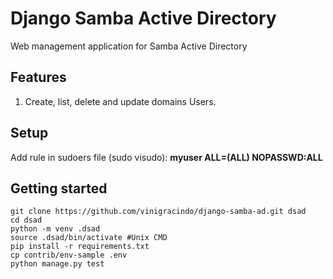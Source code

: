 # Django Samba Active Directory 

Web management application for Samba Active Directory

## Features

1. Create, list, delete and update domains Users.

## Setup

Add rule in sudoers file (sudo visudo): **myuser ALL=(ALL) NOPASSWD:ALL**

## Getting started

```console
git clone https://github.com/vinigracindo/django-samba-ad.git dsad
cd dsad
python -m venv .dsad
source .dsad/bin/activate #Unix CMD
pip install -r requirements.txt
cp contrib/env-sample .env
python manage.py test
```
